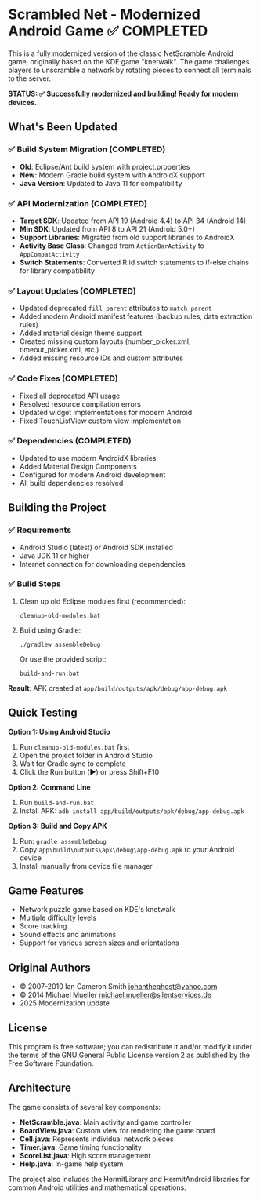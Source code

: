 # Scrambled Net - Modernized Android Game ✅ COMPLETED

This is a fully modernized version of the classic NetScramble Android game, originally based on the KDE game "knetwalk". The game challenges players to unscramble a network by rotating pieces to connect all terminals to the server.

**STATUS: ✅ Successfully modernized and building! Ready for modern devices.**

## What's Been Updated

### ✅ Build System Migration (COMPLETED)
- **Old**: Eclipse/Ant build system with project.properties
- **New**: Modern Gradle build system with AndroidX support
- **Java Version**: Updated to Java 11 for compatibility

### ✅ API Modernization (COMPLETED)
- **Target SDK**: Updated from API 19 (Android 4.4) to API 34 (Android 14)
- **Min SDK**: Updated from API 8 to API 21 (Android 5.0+)
- **Support Libraries**: Migrated from old support libraries to AndroidX
- **Activity Base Class**: Changed from `ActionBarActivity` to `AppCompatActivity`
- **Switch Statements**: Converted R.id switch statements to if-else chains for library compatibility

### ✅ Layout Updates (COMPLETED)
- Updated deprecated `fill_parent` attributes to `match_parent`
- Added modern Android manifest features (backup rules, data extraction rules)
- Added material design theme support
- Created missing custom layouts (number_picker.xml, timeout_picker.xml, etc.)
- Added missing resource IDs and custom attributes

### ✅ Code Fixes (COMPLETED)
- Fixed all deprecated API usage
- Resolved resource compilation errors
- Updated widget implementations for modern Android
- Fixed TouchListView custom view implementation

### ✅ Dependencies (COMPLETED)
- Updated to use modern AndroidX libraries
- Added Material Design Components
- Configured for modern Android development
- All build dependencies resolved

## Building the Project

### ✅ Requirements
- Android Studio (latest) or Android SDK installed
- Java JDK 11 or higher
- Internet connection for downloading dependencies

### ✅ Build Steps
1. Clean up old Eclipse modules first (recommended):
   ```
   cleanup-old-modules.bat
   ```
2. Build using Gradle:
   ```
   ./gradlew assembleDebug
   ```
   Or use the provided script:
   ```
   build-and-run.bat
   ```

**Result**: APK created at `app/build/outputs/apk/debug/app-debug.apk`

## Quick Testing

**Option 1: Using Android Studio**
1. Run `cleanup-old-modules.bat` first  
2. Open the project folder in Android Studio
3. Wait for Gradle sync to complete
4. Click the Run button (▶️) or press Shift+F10

**Option 2: Command Line**
1. Run `build-and-run.bat`
2. Install APK: `adb install app/build/outputs/apk/debug/app-debug.apk`

**Option 3: Build and Copy APK**
1. Run: `gradle assembleDebug`
2. Copy `app\build\outputs\apk\debug\app-debug.apk` to your Android device
3. Install manually from device file manager

## Game Features

- Network puzzle game based on KDE's knetwalk
- Multiple difficulty levels
- Score tracking
- Sound effects and animations
- Support for various screen sizes and orientations

## Original Authors

- © 2007-2010 Ian Cameron Smith <johantheghost@yahoo.com>
- © 2014 Michael Mueller <michael.mueller@silentservices.de>
- 2025 Modernization update

## License

This program is free software; you can redistribute it and/or modify it under the terms of the GNU General Public License version 2 as published by the Free Software Foundation.

## Architecture

The game consists of several key components:

- **NetScramble.java**: Main activity and game controller
- **BoardView.java**: Custom view for rendering the game board
- **Cell.java**: Represents individual network pieces
- **Timer.java**: Game timing functionality
- **ScoreList.java**: High score management
- **Help.java**: In-game help system

The project also includes the HermitLibrary and HermitAndroid libraries for common Android utilities and mathematical operations.
